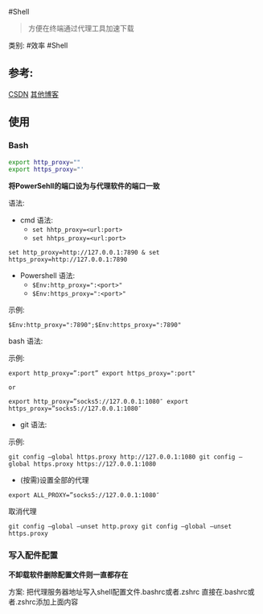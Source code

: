 #Shell

> 方便在终端通过代理工具加速下载

类别:
#效率 #Shell

## 参考:
[CSDN](https://blog.csdn.net/qq_27879651/article/details/109749112)
[其他博客](https://bestproxy.cc/4339.html)

## 使用

### Bash

```bash
export http_proxy=""
export https_proxy="'
```

**将PowerSehll的端口设为与代理软件的端口一致**

语法:

- cmd 语法:
    - `set hhtp_proxy=<url:port>`
    - `set hhtps_proxy=<url:port>`

```Shell
set http_proxy=http://127.0.0.1:7890 & set https_proxy=http://127.0.0.1:7890
```

- Powershell 语法:
    - `$Env:http_proxy=":<port>"`
    - `$Env:https_proxy=":<port>"`

示例:

```Shell
$Env:http_proxy=":7890";$Env:https_proxy=":7890"
```

bash 语法:

示例:

```Shell
export http_proxy=”:port” export https_proxy=":port"

or

export http_proxy=”socks5://127.0.0.1:1080″ export https_proxy=”socks5://127.0.0.1:1080″
```

- git 语法:

示例:

```
git config –global https.proxy http://127.0.0.1:1080 git config –global https.proxy https://127.0.0.1:1080
```

- (按需)设置全部的代理

```Shell
export ALL_PROXY=”socks5://127.0.0.1:1080″
```

取消代理

```
git config –global –unset http.proxy git config –global –unset https.proxy
```

### 写入配件配置

**不卸载软件删除配置文件则一直都存在**

方案: 把代理服务器地址写入shell配置文件.bashrc或者.zshrc 直接在.bashrc或者.zshrc添加上面内容